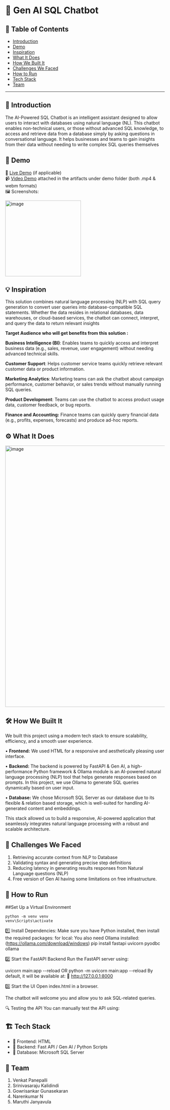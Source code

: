 # 🚀 Gen AI SQL Chatbot

## 📌 Table of Contents
- [Introduction](#introduction)
- [Demo](#demo)
- [Inspiration](#inspiration)
- [What It Does](#what-it-does)
- [How We Built It](#how-we-built-it)
- [Challenges We Faced](#challenges-we-faced)
- [How to Run](#how-to-run)
- [Tech Stack](#tech-stack)
- [Team](#team)

---

## 🎯 Introduction
The AI-Powered SQL Chatbot is an intelligent assistant designed to allow users to interact with databases using natural language (NL). This chatbot enables non-technical users, or those without advanced SQL knowledge, to access and retrieve data from a database simply by asking questions in conversational language. It helps businesses and teams to gain insights from their data without needing to write complex SQL queries themselves

## 🎥 Demo
🔗 [Live Demo](#) (if applicable)  
📹 [Video Demo](#) attached in the artifacts under demo folder (both .mp4 & webm formats)  
🖼️ Screenshots:

<img width="239" alt="image" src="https://github.com/user-attachments/assets/250789e9-c592-4236-a532-4e23e3b42fd5" />


## 💡 Inspiration
This solution combines natural language processing (NLP) with SQL query generation to convert user queries into database-compatible SQL statements. Whether the data resides in relational databases, data warehouses, or cloud-based services, the chatbot can connect, interpret, and query the data to return relevant insights

**Target Audience who will get benefits from this solution :**

**Business Intelligence (BI)**: Enables teams to quickly access and interpret business data (e.g., sales, revenue, user engagement) without needing advanced technical skills.

**Customer Support**: Helps customer service teams quickly retrieve relevant customer data or product information.

**Marketing Analytics**: Marketing teams can ask the chatbot about campaign performance, customer behavior, or sales trends without manually running SQL queries.

**Product Development**: Teams can use the chatbot to access product usage data, customer feedback, or bug reports.

**Finance and Accounting:** Finance teams can quickly query financial data (e.g., profits, expenses, forecasts) and produce ad-hoc reports.

## ⚙️ What It Does
<img width="823" alt="image" src="https://github.com/user-attachments/assets/e8e3deac-a3e4-4402-ab44-1acf80a2f3c6" />


## 🛠️ How We Built It
We built this project using a modern tech stack to ensure scalability, efficiency, and a smooth user experience.

• **Frontend:** We used HTML for a responsive and aesthetically pleasing user interface. 

• **Backend:** The backend is powered by FastAPI & Gen AI, a high-performance Python framework & Ollama module is an AI-powered natural language processing (NLP) tool that helps generate responses based on prompts. In this project, we use Ollama to generate SQL queries dynamically based on user input.

• **Database:** We chose Microsoft SQL Server as our database due to its flexible & relation based storage, which is well-suited for handling AI-generated content and embeddings.

This stack allowed us to build a responsive, AI-powered application that seamlessly integrates natural language processing with a robust and scalable architecture.

## 🚧 Challenges We Faced
1. Retrieving accurate context from NLP to Database
2. Validating syntax and generating precise step definitions
3. Reducing latency in generating results responses from Natural Language questions (NLP)
4. Free version of Gen AI having some limitations on free infrastructure.


## 🏃 How to Run

##Set Up a Virtual Environment

    python -m venv venv
    venv\Scripts\activate

1️⃣ Install Dependencies:
Make sure you have Python installed, then install the required packages:
for local: You also need Ollama installed: (https://ollama.com/download/windows)
pip install fastapi uvicorn pyodbc ollama

2️⃣ Start the FastAPI Backend
Run the FastAPI server using:

uvicorn main:app --reload OR python -m uvicorn main:app --reload
By default, it will be available at:
🔗 http://127.0.0.1:8000

3️⃣ Start the UI
Open index.html in a browser.

The chatbot will welcome you and allow you to ask SQL-related queries.

🔍 Testing the API
You can manually test the API using:



## 🏗️ Tech Stack
- 🔹 Frontend: HTML
- 🔹 Backend: Fast API / Gen AI / Python Scripts
- 🔹 Database: Microsoft SQL Server


## 👥 Team
1. Venkat Panepalli
2. Srinivasaraju Kalidindi
3. Gowrisankar Gunasekaran
4. Narenkumar N
5. Maruthi Janyavula

